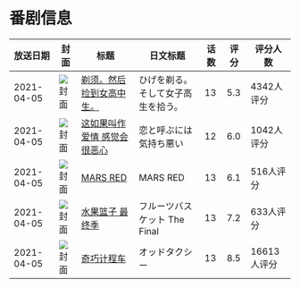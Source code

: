 # 番剧信息

|放送日期|封面|标题|日文标题|话数|评分|评分人数|
|---|---|---|---|---|---|---|
|2021-04-05|![封面](https://lain.bgm.tv/pic/cover/c/e9/78/297254_kdK52.jpg)|[剃须。然后捡到女高中生。](https://bangumi.tv/subject/297254)|ひげを剃る。そして女子高生を拾う。|13|5.3|4342人评分|
|2021-04-05|![封面](https://lain.bgm.tv/pic/cover/c/55/0c/297456_PdjJd.jpg)|[这如果叫作爱情 感觉会很恶心](https://bangumi.tv/subject/297456)|恋と呼ぶには気持ち悪い|12|6.0|1042人评分|
|2021-04-05|![封面](https://lain.bgm.tv/pic/cover/c/90/a4/299709_DqVog.jpg)|[MARS RED](https://bangumi.tv/subject/299709)|MARS RED|13|6.1|516人评分|
|2021-04-05|![封面](https://lain.bgm.tv/pic/cover/c/d5/a0/315516_ODKBM.jpg)|[水果篮子 最终季](https://bangumi.tv/subject/315516)|フルーツバスケット The Final|13|7.2|633人评分|
|2021-04-05|![封面](https://lain.bgm.tv/pic/cover/c/65/90/325285_4688X.jpg)|[奇巧计程车](https://bangumi.tv/subject/325285)|オッドタクシー|13|8.5|16613人评分|
